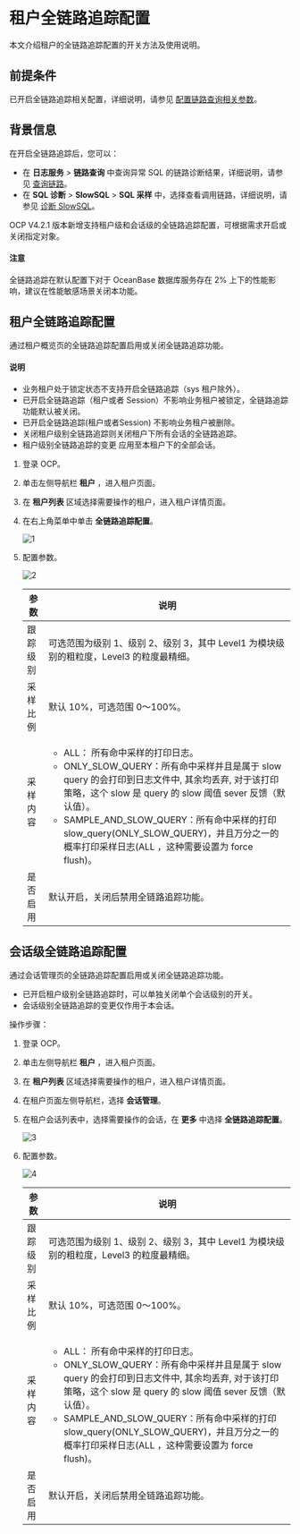 # 租户全链路追踪配置

本文介绍租户的全链路追踪配置的开关方法及使用说明。

## 前提条件

已开启全链路追踪相关配置，详细说明，请参见 [配置链路查询相关参数](../../1300.log-service/300.configuration-trace-paremeters.md)。

## 背景信息

在开启全链路追踪后，您可以：

* 在 **日志服务** > **链路查询** 中查询异常 SQL 的链路诊断结果，详细说明，请参见 [查询链路](../../1300.log-service/400.trace-query.md)。
* 在 **SQL 诊断** >  **SlowSQL** > **SQL 采样** 中，选择查看调用链路，详细说明，请参见 [诊断 SlowSQL](../../1000.diagnosis-and-tuning-fuctions/100.manage-sql-diagnosis/600.slowsql-diagnostics.md)。

OCP V4.2.1 版本新增支持租户级和会话级的全链路追踪配置，可根据需求开启或关闭指定对象。

<main id="notice" type='notice'>
  <h4>注意</h4>
  <p>全链路追踪在默认配置下对于 OceanBase 数据库服务存在 2% 上下的性能影响，建议在性能敏感场景关闭本功能。</p>
</main>

## 租户全链路追踪配置

通过租户概览页的全链路追踪配置启用或关闭全链路追踪功能。

<main id="notice" type='explain'>
  <h4>说明</h4>
  <ul><li>业务租户处于锁定状态不支持开启全链路追踪（sys 租户除外）。</li><li>已开启全链路追踪（租户或者 Session）不影响业务租户被锁定，全链路追踪功能默认被关闭。</li><li>已开启全链路追踪(租户或者Session) 不影响业务租户被删除。</li><li>关闭租户级别全链路追踪则关闭租户下所有会话的全链路追踪。</li><li>租户级别全链路追踪的变更 应用至本租户下的全部会话。</li></ul>
</main>

1. 登录 OCP。

2. 单击左侧导航栏 **租户** ，进入租户页面。

3. 在 **租户列表** 区域选择需要操作的租户，进入租户详情页面。

4. 在右上角菜单中单击 **全链路追踪配置**。

    ![1](https://obbusiness-private.oss-cn-shanghai.aliyuncs.com/doc/img/ocp/422/OAS/%E5%85%A8%E9%93%BE%E8%B7%AF%E8%BF%BD%E8%B8%AA-2.png)

5. 配置参数。

    ![2](https://obbusiness-private.oss-cn-shanghai.aliyuncs.com/doc/img/ocp/422/OAS/%E5%85%A8%E9%93%BE%E8%B7%AF%E8%BF%BD%E8%B8%AA-1.png)

    | 参数 | 说明 |
    |-----|------|
    | 跟踪级别 | 可选范围为级别 1、级别 2、级别 3，其中 Level1 为模块级别的粗粒度，Level3 的粒度最精细。 |
    | 采样比例 | 默认 10%，可选范围 0～100%。 |
    | 采样内容 | <ul><li>ALL： 所有命中采样的打印日志。</li><li>ONLY_SLOW_QUERY：所有命中采样并且是属于 slow query 的会打印到日志文件中, 其余均丢弃, 对于该打印策略，这个 slow 是 query 的 slow 阈值 sever 反馈（默认值）。</li><li>SAMPLE_AND_SLOW_QUERY：所有命中采样的打印 slow_query(ONLY_SLOW_QUERY)，并且万分之一的概率打印采样日志(ALL ，这种需要设置为 force flush)。</li></ul> |
    | 是否启用 | 默认开启，关闭后禁用全链路追踪功能。 |

## 会话级全链路追踪配置

通过会话管理页的全链路追踪配置启用或关闭全链路追踪功能。

* 已开启租户级别全链路追踪时，可以单独关闭单个会话级别的开关。
* 会话级别全链路追踪的变更仅作用于本会话。

操作步骤：

1. 登录 OCP。

2. 单击左侧导航栏 **租户** ，进入租户页面。

3. 在 **租户列表** 区域选择需要操作的租户，进入租户详情页面。

4. 在租户页面左侧导航栏，选择 **会话管理**。

5. 在租户会话列表中，选择需要操作的会话，在 **更多** 中选择 **全链路追踪配置**。

    ![3](https://obbusiness-private.oss-cn-shanghai.aliyuncs.com/doc/img/ocp/422/OAS/%E5%85%A8%E9%93%BE%E8%B7%AF%E8%BF%BD%E8%B8%AA-3.png)

6. 配置参数。

    ![4](https://obbusiness-private.oss-cn-shanghai.aliyuncs.com/doc/img/ocp/422/OAS/%E5%85%A8%E9%93%BE%E8%B7%AF%E8%BF%BD%E8%B8%AA-1.png)

    | 参数 | 说明 |
    |------|------|
    | 跟踪级别 | 可选范围为级别 1、级别 2、级别 3，其中 Level1 为模块级别的粗粒度，Level3 的粒度最精细。 |
    | 采样比例 | 默认 10%，可选范围 0～100%。 |
    | 采样内容 | <ul><li>ALL： 所有命中采样的打印日志。</li><li>ONLY_SLOW_QUERY：所有命中采样并且是属于 slow query 的会打印到日志文件中, 其余均丢弃, 对于该打印策略，这个 slow 是 query 的 slow 阈值 sever 反馈（默认值）。</li><li>SAMPLE_AND_SLOW_QUERY：所有命中采样的打印 slow_query(ONLY_SLOW_QUERY)，并且万分之一的概率打印采样日志(ALL ，这种需要设置为 force flush)。</li></ul> |
    | 是否启用 | 默认开启，关闭后禁用全链路追踪功能。 |

